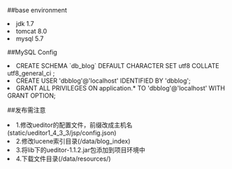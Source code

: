 ##base environment
<li>jdk 1.7</li>
<li>tomcat 8.0</li>
<li>mysql 5.7</li>

##MySQL Config
<li>CREATE SCHEMA `db_blog` DEFAULT CHARACTER SET utf8 COLLATE utf8_general_ci ;</li>
<li>CREATE USER 'dbblog'@'localhost' IDENTIFIED BY 'dbblog';</li>
<li>GRANT ALL PRIVILEGES ON application.* TO 'dbblog'@'localhost' WITH GRANT OPTION;</li>

##发布需注意
<li>1.修改ueditor的配置文件，前缀改成主机名(static/ueditor1_4_3_3/jsp/config.json)</li>
<li>2.修改lucene索引目录(/data/blog_index)</li>
<li>3.将lib下的ueditor-1.1.2.jar包添加到项目环境中</li>
<li>4.下载文件目录(/data/resources/)</li>